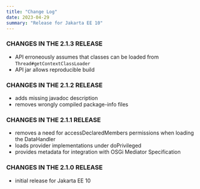 ```yaml
---
title: "Change Log"
date: 2023-04-29
summary: "Release for Jakarta EE 10"
---
```


### CHANGES IN THE 2.1.3 RELEASE

* API erroneously assumes that classes can be loaded from `Thread#getContextClassLoader`
* API jar allows reproducible build

### CHANGES IN THE 2.1.2 RELEASE

* adds missing javadoc description
* removes wrongly compiled package-info files

### CHANGES IN THE 2.1.1 RELEASE

* removes a need for accessDeclaredMembers permissions when loading the DataHandler
* loads provider implementations under doPrivileged
* provides metadata for integration with OSGi Mediator Specification

### CHANGES IN THE 2.1.0 RELEASE

* initial release for Jakarta EE 10
